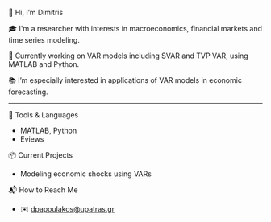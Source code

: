 👋 Hi, I’m Dimitris

🎓 I'm a researcher with interests in macroeconomics, financial markets and time series modeling.

💼 Currently working on VAR models including SVAR and TVP VAR, using MATLAB and Python.  

📚 I’m especially interested in applications of VAR models in economic forecasting.

---

🔧 Tools & Languages
- MATLAB, Python
- Eviews

📦 Current Projects
- Modeling economic shocks using VARs  

📬 How to Reach Me
- ✉️ dpapoulakos@upatras.gr  
